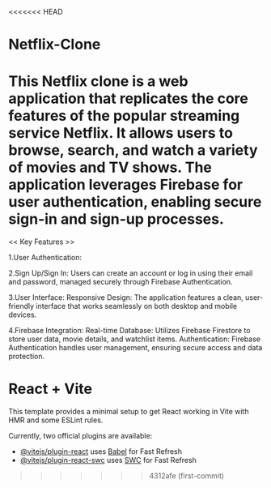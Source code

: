 <<<<<<< HEAD
# Netflix-Clone
This Netflix clone is a web application that replicates the core features of the popular streaming service Netflix. It allows users to browse, search, and watch a variety of movies and TV shows. The application leverages Firebase for user authentication, enabling secure sign-in and sign-up processes.
=======

<< Key Features >>

1.User Authentication:

2.Sign Up/Sign In: Users can create an account or log in using their email and password, managed securely through Firebase Authentication.

3.User Interface: Responsive Design: The application features a clean, user-friendly interface that works seamlessly on both desktop and mobile devices.

4.Firebase Integration:
Real-time Database: Utilizes Firebase Firestore to store user data, movie details, and watchlist items.
Authentication: Firebase Authentication handles user management, ensuring secure access and data protection.

# React + Vite

This template provides a minimal setup to get React working in Vite with HMR and some ESLint rules.

Currently, two official plugins are available:

- [@vitejs/plugin-react](https://github.com/vitejs/vite-plugin-react/blob/main/packages/plugin-react/README.md) uses [Babel](https://babeljs.io/) for Fast Refresh
- [@vitejs/plugin-react-swc](https://github.com/vitejs/vite-plugin-react-swc) uses [SWC](https://swc.rs/) for Fast Refresh
>>>>>>> 4312afe (first-commit)
